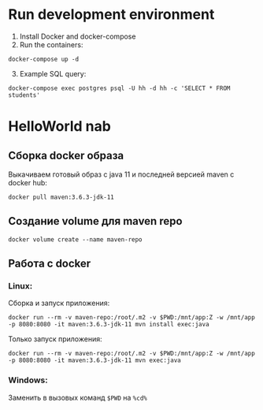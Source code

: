 # Run development environment
1. Install Docker and docker-compose
2. Run the containers:
```
docker-compose up -d
```
3. Example SQL query:
```
docker-compose exec postgres psql -U hh -d hh -c 'SELECT * FROM students'
```

# HelloWorld nab
## Сборка docker образа

Выкачиваем готовый образ с java 11 и последней версией maven с docker hub:
```
docker pull maven:3.6.3-jdk-11
```

## Создание volume для maven repo

```
docker volume create --name maven-repo
```

## Работа с docker

### Linux:

Сборка и запуск приложения:
```
docker run --rm -v maven-repo:/root/.m2 -v $PWD:/mnt/app:Z -w /mnt/app -p 8080:8080 -it maven:3.6.3-jdk-11 mvn install exec:java
```

Только запуск приложения:
```
docker run --rm -v maven-repo:/root/.m2 -v $PWD:/mnt/app:Z -w /mnt/app -p 8080:8080 -it maven:3.6.3-jdk-11 mvn exec:java
```

### Windows:

Заменить в вызовых команд `$PWD` на `%cd%`
